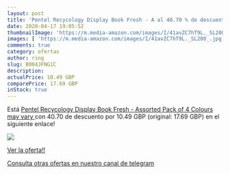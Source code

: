 ```yaml
---
layout: post
title: 'Pentel Recycology Display Book Fresh - A al 40.70 % de descuento'
date: 2020-04-17 19:05:52
thumbnailImage: 'https://m.media-amazon.com/images/I/41avZC7hT9L._SL200_.jpg'
images: [ 'https://m.media-amazon.com/images/I/41avZC7hT9L._SL200_.jpg' ]
comments: true
category: ofertas
author: ring
slug: B004JFNG1C
description:
actualPrice: 10.49 GBP
comparePrice: 17.69 GBP
inStock: true
---
```


Está [Pentel Recycology Display Book Fresh - Assorted  Pack of 4  Colours may vary ](https://www.amazon.com/dp/B004JFNG1C/?tag=redken08-20) con 40.70 de descuento por 10.49 GBP (original: 17.69 GBP) en el siguiente enlace!

[![](https://m.media-amazon.com/images/I/41avZC7hT9L._SL200_.jpg)](https://www.amazon.com/dp/B004JFNG1C/?tag=redken08-20)

[Ver la oferta!!](https://www.amazon.com/dp/B004JFNG1C/?tag=redken08-20)

[Consulta otras ofertas en nuestro canal de telegram](https://t.me/s/ofertas25)
